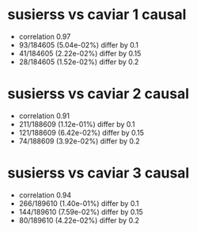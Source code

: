 # susierss vs caviar  1 causal

- correlation 0.97
- 93/184605 (5.04e-02%) differ by 0.1
- 41/184605 (2.22e-02%) differ by 0.15
- 28/184605 (1.52e-02%) differ by 0.2


# susierss vs caviar  2 causal

- correlation 0.91
- 211/188609 (1.12e-01%) differ by 0.1
- 121/188609 (6.42e-02%) differ by 0.15
- 74/188609 (3.92e-02%) differ by 0.2


# susierss vs caviar  3 causal

- correlation 0.94
- 266/189610 (1.40e-01%) differ by 0.1
- 144/189610 (7.59e-02%) differ by 0.15
- 80/189610 (4.22e-02%) differ by 0.2


